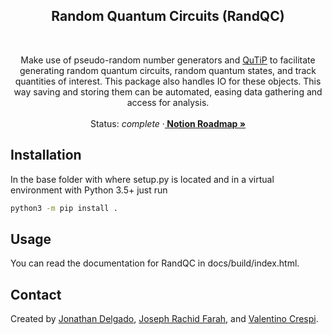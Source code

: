 <!-- Filename:      README.md -->
<!-- Author:        Jonathan Delgado -->
<!-- Description:   GitHub README -->

<!-- Header -->
<h2 align="center">Random Quantum Circuits (RandQC)</h2>
<br />
  <p align="center">
    Make use of pseudo-random number generators and <a href="https://qutip.org/">QuTiP</a> to facilitate generating random quantum circuits, random quantum states, and track quantities of interest. This package also handles IO for these objects. This way saving and storing them can be automated, easing data gathering and access for analysis.
    <br />
    <br />
    Status: <em>complete</em>
    <!-- Notion Roadmap link -->
    ·<a href="https://jdelgado-math.notion.site/8ad8c1432dcd490bb76371c2867c9a33?v=1154f81fbdc64f169efca72b03923c17"><strong>
        Notion Roadmap »
    </strong></a>
  </p>
</div>


## Installation
In the base folder with where setup.py is located and in a virtual environment with Python 3.5+ just run
```bash
python3 -m pip install .
```


## Usage
You can read the documentation for RandQC in docs/build/index.html.


## Contact
Created by [Jonathan Delgado](https://jdelgado.net/), [Joseph Rachid Farah](https://github.com/jrfarah), and [Valentino Crespi](https://github.com/vcrespi).